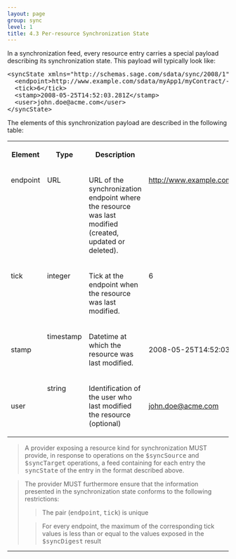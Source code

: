```yaml
---
layout: page
group: sync
level: 1
title: 4.3 Per-resource Synchronization State
---
```


In a synchronization feed, every resource entry carries a special payload
describing its synchronization state. This payload will typically look like:

<pre>&lt;syncState xmlns="http://schemas.sage.com/sdata/sync/2008/1"&gt;
&nbsp; &lt;endpoint&gt;http://www.example.com/sdata/myApp1/myContract/-/accounts&lt;/endpoint&gt;
&nbsp; &lt;tick&gt;6&lt;/tick&gt;
&nbsp; &lt;stamp&gt;2008-05-25T14:52:03.281Z&lt;/stamp&gt;
  &lt;user&gt;john.doe@acme.com&lt;/user&gt;
&lt;/syncState&gt;</pre>

The elements of this synchronization payload are described in the following
table:

<table class="content" print-width="100%" width="100%">
<tbody>

<tr>

<th>

Element

</th>
<th>

Type

</th>
<th>

Description

</th>
<th>

Example

</th>

</tr>

<tr>

<td valign="top">

endpoint

</td>
<td valign="top">

URL

</td>
<td valign="top">

URL of the synchronization endpoint where the resource was last modified
(created, updated or deleted).

</td>
<td valign="top">

http://www.example.com/sdata/myApp1/myContract/-/accounts

</td>

</tr>

<tr>

<td valign="top">

tick

</td>
<td valign="top">

integer

</td>
<td>

Tick at the endpoint when the resource was last modified.

</td>
<td valign="top">

6

</td>

</tr>

<tr>

<td>

stamp

</td>
<td valign="top">

timestamp

</td>
<td>

Datetime at which the resource was last modified.

</td>
<td>

2008-05-25T14:52:03.281Z

</td>

</tr>

<tr>

<td>

user

</td>
<td valign="top">

string

</td>
<td>

Identification of the user who last modified the resource (optional)

</td>
<td>

john.doe@acme.com

</td>

</tr>

</tbody>
</table>

<blockquote class="compliance">A provider exposing a resource kind for synchronization MUST
provide, in response to operations on the <tt>$syncSource</tt> and
<tt>$syncTarget</tt> operations, a feed containing for each entry the
<tt>syncState</tt> of the entry in the format described above.</blockquote>

<blockquote class="compliance">The provider MUST furthermore ensure that the information
presented in the synchronization state conforms to the following restrictions:

<blockquote>The pair (<tt>endpoint</tt>, <tt>tick</tt>) is unique</blockquote>

<blockquote>For every endpoint, the maximum of the corresponding tick values
is less than or equal to the values exposed in the <tt>$syncDigest</tt> result</blockquote>
</blockquote>

* * *